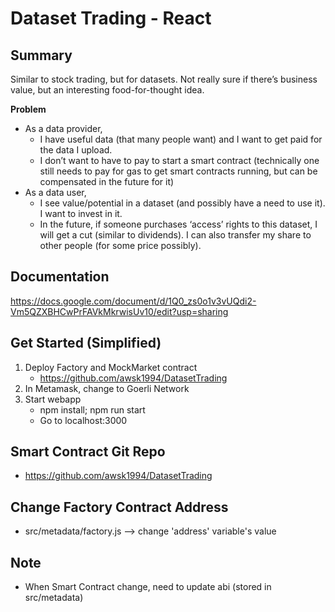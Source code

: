 # Dataset Trading - React

## Summary 

Similar to stock trading, but for datasets. Not really sure if there’s business value, but an interesting food-for-thought idea.

**Problem**
* As a data provider, 
	* I have useful data (that many people want) and I want to get paid for the data I upload.
	* I don’t want to have to pay to start a smart contract (technically one still needs to pay for gas to get smart contracts running, but can be compensated in the future for it)
* As a data user,
	* I see value/potential in a dataset (and possibly have a need to use it). I want to invest in it. 
	* In the future, if someone purchases ‘access’ rights to this dataset, I will get a cut (similar to dividends). I can also transfer my share to other people (for some price possibly).

## Documentation

https://docs.google.com/document/d/1Q0_zs0o1v3vUQdi2-Vm5QZXBHCwPrFAVkMkrwisUv10/edit?usp=sharing

## Get Started (Simplified)
1. Deploy Factory and MockMarket contract 
    * https://github.com/awsk1994/DatasetTrading
2. In Metamask, change to Goerli Network
3. Start webapp
    * npm install; npm run start
    * Go to localhost:3000

## Smart Contract Git Repo

* https://github.com/awsk1994/DatasetTrading

## Change Factory Contract Address

* src/metadata/factory.js --> change 'address' variable's value

## Note

* When Smart Contract change, need to update abi (stored in src/metadata)